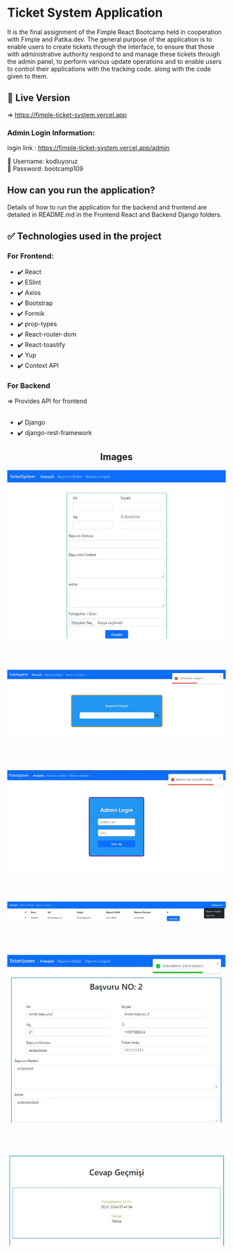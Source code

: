 <h1>Ticket System Application</h1>
<p>It is the final assignment of the Fimple React Bootcamp held in cooperation with Fimple and Patika.dev. The general purpose of the application is to enable users to create tickets through the interface, to ensure that those with administrative authority respond to and manage these tickets through the admin panel, to perform various update operations and to enable users to control their applications with the tracking code. along with the code given to them.</p>

<h2>🚀 Live Version</h2>


=> https://fimple-ticket-system.vercel.app

<h3>Admin Login Information:</h3>

login link : https://fimple-ticket-system.vercel.app/admin
<div>
👤 Username: kodluyoruz 
</div>  
<div>
🔑 Password: bootcamp109
</div>

<h2>How can you run the application?</h2>
<p>Details of how to run the application for the backend and frontend are detailed in README.md in the Frontend React and Backend Django folders.</p>

<h2>✅ Technologies used in the project</h2>
<h3>For Frontend:</h3>
<ul>
  <li>✔️ React</li>
  <li>✔️ ESlint</li>
  <li>✔️ Axios</li>
  <li>✔️ Bootstrap</li>
  <li>✔️ Formik</li>
  <li>✔️ prop-types</li>
  <li>✔️ React-router-dom</li>
  <li>✔️ React-toastify</li>
  <li>✔️ Yup</li>
  <li>✔️ Context API</li>
</ul>

<h3>For Backend</h3>
=> Provides API for frontend
<br><br>
<ul>
  <li>✔️ Django</li>
  <li>✔️ django-rest-framework</li>
</ul>
    
<div align="center">
    <h2>Images</h2>
    <div>
    <img src="images/4.JPG">
    </div> 
    <br/><br/>   <br/><br/>
    <div>
    <img src="images/2.JPG">
    </div>
    <br/><br/>  <br/><br/>
    <div>
    <img src="images/3.JPG">
    </div>
    <br/> <br/>   <br/><br/>
    <div>
    <img src="images/8.JPG">
    </div>  
    <br/> <br/>   <br/><br/>
    <div>
    <img src="images/5.JPG">
    </div>  
    <br/> <br/>   <br/><br/>
    <div>
    <img src="images/7.JPG">
    </div>  
    <br/> <br/>   <br/><br/>
</div>

